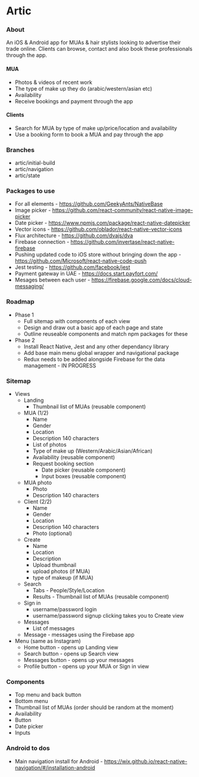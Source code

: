 # Artic

### About

An iOS & Android app for MUAs & hair stylists looking to advertise their trade online. Clients can browse, contact and also book these professionals through the app.

#### MUA
* Photos & videos of recent work
* The type of make up they do (arabic/western/asian etc)
* Availability
* Receive bookings and payment through the app

#### Clients
* Search for MUA by type of make up/price/location and availability
* Use a booking form to book a MUA and pay through the app

### Branches
* artic/initial-build
* artic/navigation
* artic/state

### Packages to use
* For all elements - https://github.com/GeekyAnts/NativeBase
* Image picker - https://github.com/react-community/react-native-image-picker
* Date picker - https://www.npmjs.com/package/react-native-datepicker
* Vector icons - https://github.com/oblador/react-native-vector-icons
* Flux architecture - https://github.com/dvajs/dva
* Firebase connection - https://github.com/invertase/react-native-firebase
* Pushing updated code to iOS store without bringing down the app - https://github.com/Microsoft/react-native-code-push
* Jest testing - https://github.com/facebook/jest
* Payment gateway in UAE - https://docs.start.payfort.com/
* Mesages between each user - https://firebase.google.com/docs/cloud-messaging/

### Roadmap
* Phase 1
  * Full sitemap with components of each view
  * Design and draw out a basic app of each page and state
  * Outline reuseable components and match npm packages for these
* Phase 2
  * Install React Native, Jest and any other dependancy library
  * Add base main menu global wrapper and navigational package
  * Redux needs to be added alongside Firebase for the data management - IN PROGRESS

### Sitemap
* Views
  * Landing
    * Thumbnail list of MUAs (reusable component)
  * MUA (1/2)
    * Name
    * Gender
    * Location
    * Description 140 characters
    * List of photos
    * Type of make up (Western/Arabic/Asian/African)
    * Availability (reusable component)
    * Request booking section
      * Date picker (reusable component)
      * Input boxes (reusable component)
  * MUA photo
    * Photo
    * Description 140 characters
  * Client (2/2)
    * Name
    * Gender
    * Location
    * Description 140 characters
    * Photo (optional)
  * Create
    * Name
    * Location
    * Description
    * Upload thumbnail
    * upload photos (if MUA)
    * type of makeup (if MUA)
  * Search
    * Tabs - People/Style/Location
    * Results - Thumbnail list of MUAs (reusable component)
  * Sign in
    * username/password login
    * username/password signup clicking takes you to Create view
  * Messages
    * List of messages
  * Message - messages using the Firebase app
* Menu (same as Instagram)
  * Home button - opens up Landing view
  * Search button - opens up Search view
  * Messages button - opens up your messages
  * Profile button - opens up your MUA or Sign in view

### Components
* Top menu and back button
* Bottom menu
* Thumbnail list of MUAs (order should be random at the moment)
* Availability
* Button
* Date picker
* Inputs

### Android to dos
* Main navigation install for Android - https://wix.github.io/react-native-navigation/#/installation-android